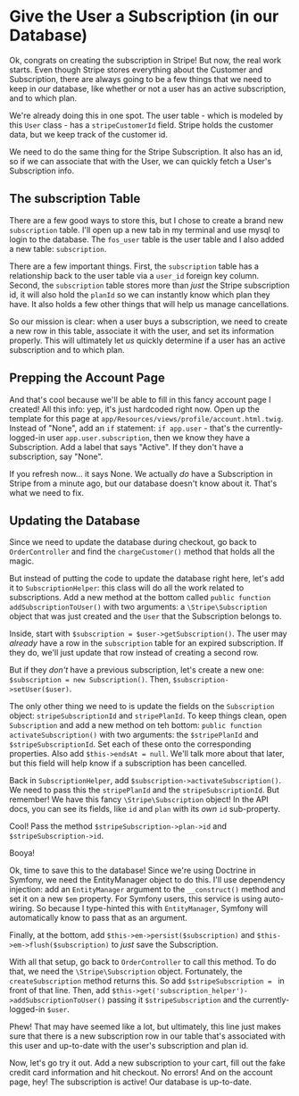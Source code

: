 # Give the User a Subscription (in our Database)

Ok, congrats on creating the subscription in Stripe! But now, the real work starts.
Even though Stripe stores everything about the Customer and Subscription, there are
always going to be a few things that we need to keep in *our* database, like whether
or not a user has an active subscription, and to which plan.

We're already doing this in one spot. The user table - which is modeled by this
`User` class - has a `stripeCustomerId` field. Stripe holds the customer data, but
we keep track of the customer id.

We need to do the same thing for the Stripe Subscription. It also has an id, so if
we can associate that with the User, we can quickly fetch a User's Subscription info.

## The subscription Table

There are a few good ways to store this, but I chose to create a brand new `subscription`
table. I'll open up a new tab in my terminal and use mysql to login to the database.
The `fos_user` table is the user table and I also added a new table: `subscription`.

There are a few important things. First, the `subscription` table has a relationship
back to the user table via a `user_id` foreign key column. Second, the `subscription`
table stores more than *just* the Stripe subscription id, it will also hold the
`planId` so we can instantly know which plan they have. It also holds a few other
things that will help us manage cancellations.

So our mission is clear: when a user buys a subscription, we need to create a new
row in this table, associate it with the user, and set its information properly.
This will ultimately let *us* quickly determine if a user has an active subscription
and to which plan.

## Prepping the Account Page

And that's cool because we'll be able to fill in this fancy account page I created!
All this info: yep, it's just hardcoded right now. Open up the template for this page
at `app/Resources/views/profile/account.html.twig`. Instead of "None", add an `if`
statement: `if app.user` - that's the currently-logged-in user `app.user.subscription`,
then we know they have a Subscription. Add a label that says "Active". If they don't
have a subscription, say "None".

If you refresh now... it says None. We actually *do* have a Subscription in Stripe
from a minute ago, but our database doesn't know about it. That's what we need to
fix.

## Updating the Database

Since we need to update the database during checkout, go back to `OrderController`
and find the `chargeCustomer()` method that holds all the magic. 

But instead of putting the code to update the database right here, let's add it
to `SubscriptionHelper`: this class will do all the work related to subscriptions.
Add a new method at the bottom called `public function addSubscriptionToUser()`
with two arguments: a `\Stripe\Subscription` object that was just created and the
`User` that the Subscription belongs to.

Inside, start with `$subscription = $user->getSubscription()`. The user may *already*
have a row in the `subscription` table for an expired subscription. If they do,
we'll just update that row instead of creating a second row.

But if they *don't* have a previous subscription, let's create a new one:
`$subscription = new Subscription()`. Then, `$subscription->setUser($user)`.

The only other thing we need to is update the fields on the `Subscription` object:
`stripeSubscriptionId` and `stripePlanId`. To keep things clean, open `Subscription`
and add a new method on teh bottom: `public function activateSubscription()` with
two arguments: the `$stripePlanId` and `$stripeSubscriptionId`. Set each of these
onto the corresponding properties. Also add `$this->endsAt = null`. We'll talk more
about that later, but this field will help know if a subscription has been cancelled.

Back in `SubscriptionHelper`, add `$subscription->activateSubscription()`. We need
to pass this the `stripePlanId` and the `stripeSubscriptionId`. But remember! We
have this fancy `\Stripe\Subscription` object! In the API docs, you can see its
fields, like `id` and `plan` with its *own* `id` sub-property.

Cool! Pass the method `$stripeSubscription->plan->id` and `$stripeSubscription->id`.

Booya!

Ok, time to save this to the database! Since we're using Doctrine in Symfony, we
need the EntityManager object to do this. I'll use dependency injection: add an
`EntityManager` argument to the `__construct()` method and set it on a new `$em`
property. For Symfony users, this service is using auto-wiring. So because I type-hinted
this with `EntityManager`, Symfony will automatically know to pass that as an argument.

Finally, at the bottom, add `$this->em->persist($subscription)` and
`$this->em->flush($subscription)` to *just* save the Subscription.

With all that setup, go back to `OrderController` to call this method. To do that,
we need the `\Stripe\Subscription` object. Fortunately, the `createSubscription`
method returns this. So add `$stripeSubscription = ` in front of that line. Then,
add `$this->get('subscription_helper')->addSubscriptionToUser()` passing it
`$stripeSubscription` and the currently-logged-in `$user`.

Phew! That may have seemed like a lot, but ultimately, this line just makes sure
that there is a new subscription row in our table that's associated with this user
and up-to-date with the user's subscription and plan id. 

Now, let's go try it out. Add a new subscription to your cart, fill out the fake
credit card information and hit checkout. No errors! And on the account page, hey!
The subscription is active! Our database is up-to-date.
